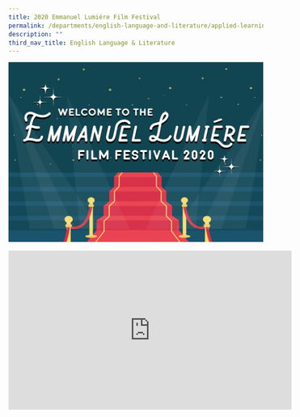 ```yaml
---
title: 2020 Emmanuel Lumiére Film Festival
permalink: /departments/english-language-and-literature/applied-learning-programme/
description: ""
third_nav_title: English Language & Literature
---
```


![](/images/ELFF%20Welcome%20copy%201.jpeg)

<iframe width="560" height="315" src="https://www.youtube.com/embed/QIdebHNRUew" title="YouTube video player" frameborder="0" allow="accelerometer; autoplay; clipboard-write; encrypted-media; gyroscope; picture-in-picture; web-share" allowfullscreen></iframe>
